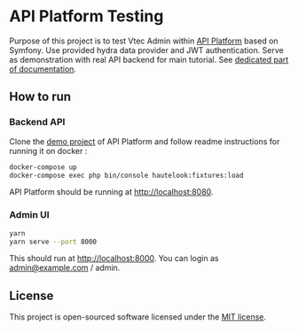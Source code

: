 # API Platform Testing

Purpose of this project is to test Vtec Admin within [API Platform](https://api-platform.com/) based on Symfony. Use provided hydra data provider and JWT authentication. Serve as demonstration with real API backend for main tutorial. See [dedicated part of documentation](https://vtec.okami101.io/guide/api-platform.html).

## How to run

### Backend API

Clone the [demo project](https://github.com/api-platform/demo) of API Platform and follow readme instructions for running it on docker :

```bash
docker-compose up
docker-compose exec php bin/console hautelook:fixtures:load
```

API Platform should be running at [http://localhost:8080](http://localhost:8080).

### Admin UI

```bash
yarn
yarn serve --port 8000
```

This should run at [http://localhost:8000](http://localhost:8000).
You can login as admin@example.com / admin.

## License

This project is open-sourced software licensed under the [MIT license](https://adr1enbe4udou1n.mit-license.org).
